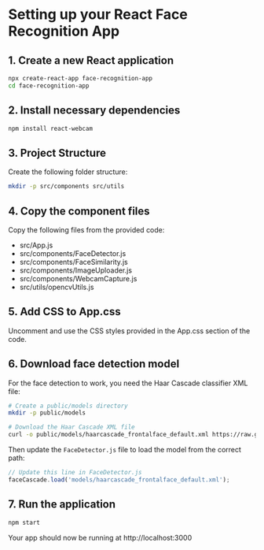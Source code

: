 # Setting up your React Face Recognition App

## 1. Create a new React application

```bash
npx create-react-app face-recognition-app
cd face-recognition-app
```

## 2. Install necessary dependencies

```bash
npm install react-webcam
```

## 3. Project Structure

Create the following folder structure:

```bash
mkdir -p src/components src/utils
```

## 4. Copy the component files

Copy the following files from the provided code:
- src/App.js
- src/components/FaceDetector.js
- src/components/FaceSimilarity.js
- src/components/ImageUploader.js
- src/components/WebcamCapture.js
- src/utils/opencvUtils.js

## 5. Add CSS to App.css

Uncomment and use the CSS styles provided in the App.css section of the code.

## 6. Download face detection model

For the face detection to work, you need the Haar Cascade classifier XML file:

```bash
# Create a public/models directory
mkdir -p public/models

# Download the Haar Cascade XML file
curl -o public/models/haarcascade_frontalface_default.xml https://raw.githubusercontent.com/opencv/opencv/master/data/haarcascades/haarcascade_frontalface_default.xml
```

Then update the `FaceDetector.js` file to load the model from the correct path:

```js
// Update this line in FaceDetector.js
faceCascade.load('models/haarcascade_frontalface_default.xml');
```

## 7. Run the application

```bash
npm start
```

Your app should now be running at http://localhost:3000